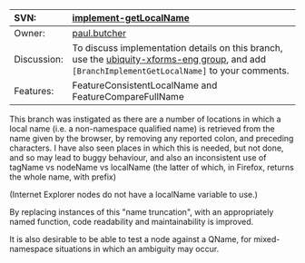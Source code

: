 | SVN: | [implement-getLocalName](http://code.google.com/p/ubiquity-xforms/source/browse/branches/implement-getLocalName) |
|:-----|:-----------------------------------------------------------------------------------------------------------------|
| Owner: | [paul.butcher](http://code.google.com/u/paul.butcher/)                                                           |
| Discussion: | To discuss implementation details on this branch, use the [ubiquity-xforms-eng group](http://groups.google.com/group/ubiquity-xforms-eng/), and add `[BranchImplementGetLocalName]` to your comments. |
| Features: | FeatureConsistentLocalName and FeatureCompareFullName                                                            |

This branch was instigated as there are a number of locations in which a local name (i.e. a non-namespace qualified name) is retrieved from the name given by the browser, by removing any reported colon, and preceding characters.  I have also seen places in which this is needed, but not done, and so may lead to buggy behaviour, and also an inconsistent use of tagName vs nodeName vs localName (the latter of which, in Firefox, returns the whole name, with prefix)

(Internet Explorer nodes do not have a localName variable to use.)

By replacing instances of this "name truncation", with an appropriately named function, code readability and maintainability is improved.

It is also desirable to be able to test a node against a QName, for mixed-namespace situations in which an ambiguity may occur.